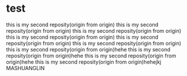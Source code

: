 # test
this is my second reposity(origin from origin)
this is my second reposity(origin from origin)
this is my second reposity(origin from origin)
this is my second reposity(origin from origin)
this is my second reposity(origin from origin)
this is my second reposity(origin from origin)
this is my second reposity(origin from origin)hehe
this is my second reposity(origin from origin)hehe
this is my second reposity(origin from origin)hehe
this is my second reposity(origin from origin)hehejkj
MASHUANGLIN
